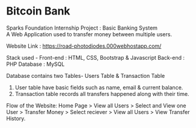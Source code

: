 # Bitcoin Bank
Sparks Foundation Internship Project : Basic Banking System  
A Web Application used to transfer money between multiple users.  

Website Link : https://road-photodiodes.000webhostapp.com/

Stack used - 
Front-end : HTML, CSS, Bootstrap & Javascript 
Back-end : PHP 
Database : MySQL   

Database contains two Tables- Users Table & Transaction Table 
1. User table have basic fields such as name, email & current balance. 
2. Transaction table records all transfers happened along with their time.  

Flow of the Website: Home Page > View all Users > Select and View one User > Transfer Money > Select reciever > View all Users > View Transfer History.
